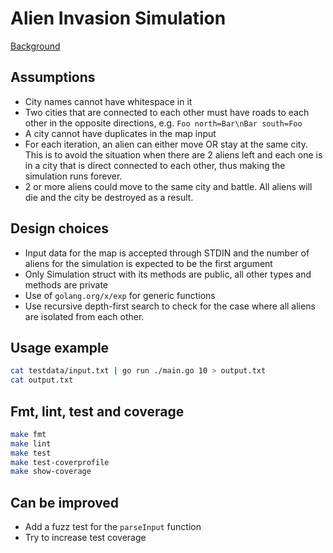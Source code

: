 # Alien Invasion Simulation

[Background](task_description.pdf)

## Assumptions
- City names cannot have whitespace in it
- Two cities that are connected to each other must have roads to each other in the opposite directions, e.g. `Foo north=Bar\nBar south=Foo`
- A city cannot have duplicates in the map input
- For each iteration, an alien can either move OR stay at the same city. This is to avoid the situation when there are 2 aliens left and each one is in a city that is direct connected to each other, thus making the simulation runs forever.
- 2 or more aliens could move to the same city and battle. All aliens will die and the city be destroyed as a result.

## Design choices
- Input data for the map is accepted through STDIN and the number of aliens for the simulation is expected to be the first argument
- Only Simulation struct with its methods are public, all other types and methods are private
- Use of `golang.org/x/exp` for generic functions
- Use recursive depth-first search to check for the case where all aliens are isolated from each other.

## Usage example

```sh
cat testdata/input.txt | go run ./main.go 10 > output.txt
cat output.txt
````

## Fmt, lint, test and coverage

```sh
make fmt
make lint
make test
make test-coverprofile
make show-coverage
```

## Can be improved
- Add a fuzz test for the `parseInput` function
- Try to increase test coverage
